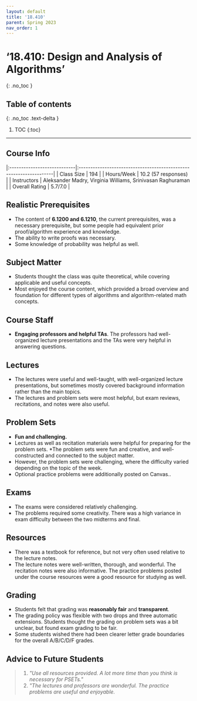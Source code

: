 ```yaml
---
layout: default
title: '18.410'
parent: Spring 2023
nav_order: 1
---
```


# ‘18.410: Design and Analysis of Algorithms’
{: .no_toc }

## Table of contents
{: .no_toc .text-delta }

1. TOC
{:toc}

---

## Course Info

|:----------------------------|:-------------------------------------------------------------------|
| Class Size    		| 194                                                            		|
| Hours/Week        	| 10.2 (57 responses)                                          	| 
| Instructors         	| Aleksander Madry, Virginia Williams, 
Srinivasan Raghuraman			|
| Overall Rating	| 5.7/7.0						|

## Realistic Prerequisites
* The content of **6.1200 and 6.1210**, the current prerequisites, was a necessary prerequisite, but some people had equivalent prior proof/algorithm experience and knowledge. 
* The ability to write proofs was necessary. 
* Some knowledge of probability was helpful as well. 

## Subject Matter
* Students thought the class was quite theoretical, while covering applicable and useful concepts. 
* Most enjoyed the course content, which provided a broad overview and foundation for different types of algorithms and algorithm-related math concepts.

## Course Staff
* **Engaging professors and helpful TAs**. The professors had well-organized lecture presentations and the TAs were very helpful in answering questions. 

## Lectures
* The lectures were useful and well-taught, with well-organized lecture presentations, but sometimes mostly covered background information rather than the main topics.
*  The lectures and problem sets were most helpful, but exam reviews, recitations, and notes were also useful.

## Problem Sets
* **Fun and challenging.**
* Lectures as well as recitation materials were helpful for preparing for the problem sets. 
*The problem sets were fun and creative, and well-constructed and connected to the subject matter. 
* However, the problem sets were challenging, where the difficulty varied depending on the topic of the week. 
* Optional practice problems were additionally posted on Canvas.. 

## Exams
* The exams were considered relatively challenging. 
* The problems required some creativity. There was a high variance in exam difficulty between the two midterms and final. 

## Resources
* There was a textbook for reference, but not very often used relative to the lecture notes.
* The lecture notes were well-written, thorough, and wonderful. The recitation notes were also informative. The practice problems posted under the course resources were a good resource for studying as well.  

## Grading
* Students felt that grading was **reasonably fair** and **transparent**. 
* The grading policy was flexible with two drops and three automatic extensions. 
Students thought the grading on problem sets was a bit unclear, but found exam grading to be fair. 
* Some students wished there had been clearer letter grade boundaries for the overall A/B/C/D/F grades. 

## Advice to Future Students
> 1. *"Use all resources provided. A lot more time than you think is necessary for PSETs."* 
> 2. *"The lectures and professors are wonderful. The practice problems are useful and enjoyable.*
